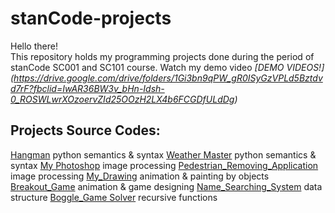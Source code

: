 # stanCode-projects
Hello there!\
This repository holds my programming projects done during the period of stanCode SC001 and SC101 course.
Watch my demo video *[DEMO VIDEOS!] (https://drive.google.com/drive/folders/1Gi3bn9qPW_gR0ISyGzVPLd5Bztdvd7rF?fbclid=IwAR36BW3v_bHn-Idsh-0_ROSWLwrXOzoervZId25OOzH2LX4b6FCGDfULdDg)*

## Projects Source Codes:
[Hangman](https://github.com/josephtl/stanCode-projects/tree/main/hangman_game)
  python semantics & syntax
[Weather Master](https://github.com/josephtl/stanCode-projects/tree/main/weather_master)
  python semantics & syntax
[My Photoshop](https://github.com/josephtl/stanCode-projects/tree/main/my_photoshop)
  image processing
[Pedestrian_Removing_Application](https://github.com/josephtl/stanCode-projects/tree/main/pedestrian_removing_application)
  image processing
[My_Drawing](https://github.com/josephtl/stanCode-projects/tree/main/my_drawing)
  animation & painting by objects
[Breakout_Game](https://github.com/josephtl/stanCode-projects/tree/main/breakout_game)
  animation & game designing
[Name_Searching_System](https://github.com/josephtl/stanCode-projects/tree/main/name_searching_system)
  data structure
[Boggle_Game Solver](https://github.com/josephtl/stanCode-projects/tree/main/boggle_game_solver)
  recursive functions
